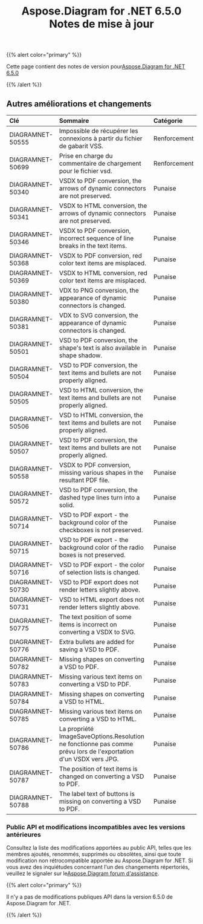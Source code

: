 ﻿---
title: Aspose.Diagram for .NET 6.5.0 Notes de mise à jour
type: docs
weight: 70
url: /fr/net/aspose-diagram-for-net-6-5-0-release-notes/
---
{{% alert color="primary" %}} 

 Cette page contient des notes de version pour[Aspose.Diagram for .NET 6.5.0](https://www.nuget.org/packages/Aspose.Diagram/6.5.0)

{{% /alert %}} 
## **Autres améliorations et changements**

|**Clé**|**Sommaire**|**Catégorie**|
|:- |:- |:- |
|DIAGRAMNET-50555|Impossible de récupérer les connexions à partir du fichier de gabarit VSS.|Renforcement|
|DIAGRAMNET-50699|Prise en charge du commentaire de chargement pour le fichier vsd.|Renforcement|
|DIAGRAMNET-50340|VSDX to PDF conversion, the arrows of dynamic connectors are not preserved.|Punaise|
|DIAGRAMNET-50341|VSDX to HTML conversion, the arrows of dynamic connectors are not preserved.|Punaise|
|DIAGRAMNET-50346|VSDX to PDF conversion, incorrect sequence of line breaks in the text items.|Punaise|
|DIAGRAMNET-50368|VSDX to PDF conversion, red color text items are misplaced.|Punaise|
|DIAGRAMNET-50369|VSDX to HTML conversion, red color text items are misplaced.|Punaise|
|DIAGRAMNET-50380|VDX to PNG conversion, the appearance of dynamic connectors is changed.|Punaise|
|DIAGRAMNET-50381|VDX to SVG conversion, the appearance of dynamic connectors is changed.|Punaise|
|DIAGRAMNET-50501|VSD to PDF conversion, the shape's text is also available in shape shadow.|Punaise|
|DIAGRAMNET-50504|VSD to PDF conversion, the text items and bullets are not properly aligned.|Punaise|
|DIAGRAMNET-50505|VSD to HTML conversion, the text items and bullets are not properly aligned.|Punaise|
|DIAGRAMNET-50506|VSD to HTML conversion, the text items and bullets are not properly aligned.|Punaise|
|DIAGRAMNET-50507|VSD to PDF conversion, the text items and bullets are not properly aligned.|Punaise|
|DIAGRAMNET-50558|VSDX to PDF conversion, missing various shapes in the resultant PDF file.|Punaise|
|DIAGRAMNET-50572|VSD to PDF conversion, the dashed type lines turn into a solid.|Punaise|
|DIAGRAMNET-50714|VSD to PDF export - the background color of the checkboxes is not preserved.|Punaise|
|DIAGRAMNET-50715|VSD to PDF export - the background color of the radio boxes is not preserved.|Punaise|
|DIAGRAMNET-50716|VSD to PDF export - the color of selection lists is changed.|Punaise|
|DIAGRAMNET-50730|VSD to PDF export does not render letters slightly above.|Punaise|
|DIAGRAMNET-50731|VSD to HTML export does not render letters slightly above.|Punaise|
|DIAGRAMNET-50775|The text position of some items is incorrect on converting a VSDX to SVG.|Punaise|
|DIAGRAMNET-50776|Extra bullets are added for saving a VSD to PDF.|Punaise|
|DIAGRAMNET-50782|Missing shapes on converting a VSD to PDF.|Punaise|
|DIAGRAMNET-50783|Missing various text items on converting a VSD to PDF.|Punaise|
|DIAGRAMNET-50784|Missing shapes on converting a VSD to HTML.|Punaise|
|DIAGRAMNET-50785|Missing various text items on converting a VSD to HTML.|Punaise|
|DIAGRAMNET-50786|La propriété ImageSaveOptions.Resolution ne fonctionne pas comme prévu lors de l'exportation d'un VSDX vers JPG.|Punaise|
|DIAGRAMNET-50787|The position of text items is changed on converting a VSD to PDF.|Punaise|
|DIAGRAMNET-50788|The label text of buttons is missing on converting a VSD to PDF.|Punaise|
### **Public API et modifications incompatibles avec les versions antérieures**
Consultez la liste des modifications apportées au public API, telles que les membres ajoutés, renommés, supprimés ou obsolètes, ainsi que toute modification non rétrocompatible apportée au Aspose.Diagram for .NET. Si vous avez des inquiétudes concernant l'un des changements répertoriés, veuillez le signaler sur le[Aspose.Diagram forum d'assistance](https://forum.aspose.com/c/diagram/17).

{{% alert color="primary" %}} 

Il n'y a pas de modifications publiques API dans la version 6.5.0 de Aspose.Diagram for .NET.

{{% /alert %}}
